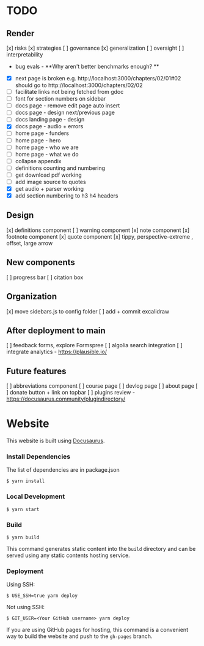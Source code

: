# TODO

## Render
[x] risks
[x] strategies
[ ] governance
[x] generalization
[ ] oversight
[ ] interpretability

- bug evals - **Why aren't better benchmarks enough? **
 - [x] next page is broken e.g. http://localhost:3000/chapters/02/01#02 should go to http://localhost:3000/chapters/02/02
 - [ ] facilitate links not being fetched from gdoc
 - [ ] font for section numbers on sidebar
 - [ ] docs page - remove edit page auto insert
 - [ ] docs page - design next/previous page
 - [ ] docs landing page - design
 - [x] docs page - audio + errors
 - [ ] home page - funders
 - [ ] home page - hero
 - [ ] home page - who we are
 - [ ] home page - what we do
 - [ ] collapse appendix
 - [ ] definitions counting and numbering
 - [ ] get download pdf working
 - [ ] add image source to quotes
 - [x] get audio + parser working
 - [x] add section numbering to h3 h4 headers

## Design
[x] definitions component
[ ] warning component
[x] note component
[x] footnote component
[x] quote component
[x] tippy, perspective-extreme , offset, large arrow


## New components
[ ] progress bar
[ ] citation box


## Organization
[x] move sidebars.js to config folder
[ ] add + commit excalidraw


## After deployment to main

[ ] feedback forms, explore Formspree
[ ] algolia search integration
[ ] integrate analytics - https://plausible.io/ 

## Future features
[ ] abbreviations component
[ ] course page
[ ] devlog page
[ ] about page
[ ] donate button + link on topbar
[ ] plugins review - https://docusaurus.community/plugindirectory/


# Website

This website is built using [Docusaurus](https://docusaurus.io/).

### Install Dependencies

The list of dependencies are in package.json

```
$ yarn install
```

### Local Development

```
$ yarn start
```


### Build

```
$ yarn build
```

This command generates static content into the `build` directory and can be served using any static contents hosting service.

### Deployment

Using SSH:

```
$ USE_SSH=true yarn deploy
```

Not using SSH:

```
$ GIT_USER=<Your GitHub username> yarn deploy
```

If you are using GitHub pages for hosting, this command is a convenient way to build the website and push to the `gh-pages` branch.

